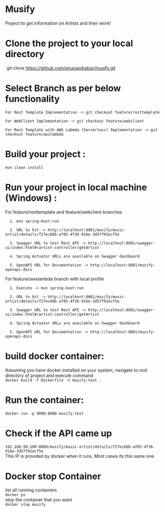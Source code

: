# Musify

Project to get information on Artists and their work!

# Clone the project to your local directory

`git clone https://github.com/anupambabar/musify.git

# Select Branch as per below functionality

`For Rest Template Implementation -> git checkout feature/resttemplate`

`For WebClient Implementation -> git checkout feature/webclient`

`For Rest Template with AWS Labmda (Serverless) Implementation -> git checkout feature/awslambda`

# Build your project :

`mvn clean install`

# Run your project in local machine (Windows) :

For feature/resttemplate and feature/webclient branches

`  1. mvn spring-boot:run`

`  2. URL to hit -> http://localhost:8081/musify/music-artist/details/f27ec8db-af05-4f36-916e-3d57f91ecf5e`

`  3. Swagger URL to test Rest API -> http://localhost:8081/swagger-ui/index.html#/artist-controller/getArtist`

`  4. Spring Actuator URLs are available on Swagger dashboard`

`  5. OpenAPI URL for Documentation -> http://localhost:8081/musify-openapi-docs`


For feature/awslambda branch with local profile

`  1. Execute -> mvn spring-boot:run`

`  2. URL to hit -> http://localhost:8081/musify/music-artist/details/f27ec8db-af05-4f36-916e-3d57f91ecf5e`

`  3. Swagger URL to test Rest API -> http://localhost:8081/swagger-ui/index.html#/artist-controller/getArtist`

`  4. Spring Actuator URLs are available on Swagger dashboard`

`  5. OpenAPI URL for Documentation -> http://localhost:8081/musify-openapi-docs`


# build docker container:

Assuming you have docker installed on your system, navigate to root directory of project and execute command  
`docker build -f Dockerfile -t musify:test .`

# Run the container:

`docker run -p 9090:8080 musify:test`

# Check if the API came up

`192.168.99.100:8080/musify/music-artist/details/f27ec8db-af05-4f36-916e-3d57f91ecf5e`   
This IP is provided by docker when it runs. Most cases its this same one.

# Docker stop Container

list all running contaniers  
`docker ps`  
stop the container that you want  
`docker stop musify`  
